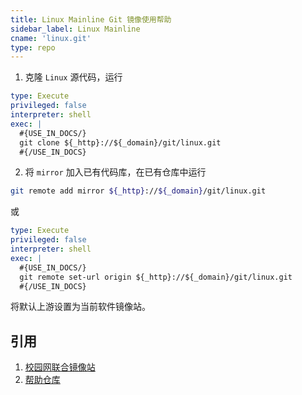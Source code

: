 ```yaml
---
title: Linux Mainline Git 镜像使用帮助
sidebar_label: Linux Mainline
cname: 'linux.git'
type: repo
---
```


1. 克隆 `Linux` 源代码，运行

```yaml cli
type: Execute
privileged: false
interpreter: shell
exec: |
  #{USE_IN_DOCS/}
  git clone ${_http}://${_domain}/git/linux.git
  #{/USE_IN_DOCS}
```


2. 将 `mirror` 加入已有代码库，在已有仓库中运行

```bash varcode
git remote add mirror ${_http}://${_domain}/git/linux.git
```

或
```yaml cli
type: Execute
privileged: false
interpreter: shell
exec: |
  #{USE_IN_DOCS/}
  git remote set-url origin ${_http}://${_domain}/git/linux.git
  #{/USE_IN_DOCS}
```

将默认上游设置为当前软件镜像站。

## 引用

1. [校园网联合镜像站](https://mirrors.cernet.edu.cn/about)  
2. [帮助仓库](https://github.com/mirrorz-org/mirrorz-help)  
